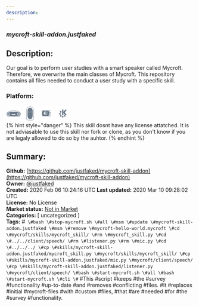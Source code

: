 ```yaml
---
description: 
---
```


### _mycroft-skill-addon.justfaked_  
## Description:  
Our goal is to perform user studies with a smart speaker called Mycroft. Therefore, we overwrite the main classes of Mycroft. This repository contains all files needed to conduct a user study with a specific skill.  
  
  
### Platform:  
 ![Mark I](../.gitbook/assets/mark-1-icon.png)  ![Mark II](../.gitbook/assets/mark-2-icon.png)  ![Picroft](../.gitbook/assets/picroft-icon.png)  ![plasmoid](../.gitbook/assets/kde.png)   
{% hint style="danger" %}
This skill dosnt have any license attatched. It is not adviasable to use this skill nor fork or clone, as you don't know if you are legaly allowed to do so by the auhtor.
{% endhint %}
  
## Summary:  
**Github:** [https://github.com/justfaked/mycroft-skill-addon](https://github.com/justfaked/mycroft-skill-addon)  
**Owner:** [@justfaked](https://github.com/justfaked)  
**Created:** 2020 Feb 06 10:24:16 UTC  **Last updated:** 2020 Mar 10 09:28:02 UTC  
**License:** No License  
**Market status:** [Not in Market](https://market.mycroft.ai/skill/)  
**Categories:** [ uncategorized ]   
**Tags:** \#```` \#bash \#stop-mycroft.sh \#all \#msm \#update \#mycroft-skill-addon.justfaked \#msm \#remove \#mycroft-hello-world.mycroft \#cd \#mycroft/skills/mycroft_skill/ \#rm \#mycroft_skill.py \#cd \#../../client/speech/ \#rm \#listener.py \#rm \#mic.py \#cd \#../../../ \#cp \#skills/mycroft-skill-addon.justfaked/mycroft_skill.py \#mycroft/skills/mycroft_skill/ \#cp \#skills/mycroft-skill-addon.justfaked/mic.py \#mycroft/client/speech/ \#cp \#skills/mycroft-skill-addon.justfaked/listener.py \#mycroft/client/speech/ \#bash \#start-mycroft.sh \#all \#bash \#start-mycroft.sh \#cli \#```` \#This \#script \#keeps \#the \#survey \#functionality \#up-to-date \#and \#removes \#conflicting \#files. \#It \#replaces \#initial \#mycroft-files \#with \#custom \#files, \#that \#are \#needed \#for \#the \#survey \#functionality.   
